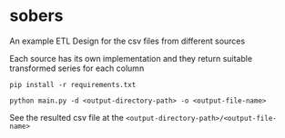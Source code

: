# sobers
An example ETL Design for the csv files from different sources

Each source has its own implementation and they return suitable transformed series for each column


```
pip install -r requirements.txt
```

```
python main.py -d <output-directory-path> -o <output-file-name>
```

See the resulted csv file at the `<output-directory-path>/<output-file-name>`
